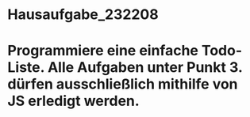 <h1>Hausaufgabe_232208<h1>
<p>Programmiere eine einfache Todo-Liste. Alle Aufgaben unter Punkt 3. dürfen ausschließlich mithilfe von JS erledigt werden.<p>
